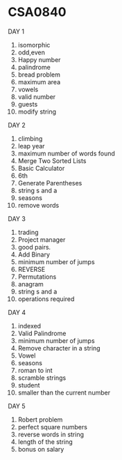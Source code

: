 # CSA0840
DAY 1
1. isomorphic
2. odd,even
3. Happy number
4. palindrome
5. bread problem
6. maximum area
7. vowels
8. valid number
9. guests
10. modify string

DAY 2
1. climbing 
2. leap year
3. maximum number of words found
4. Merge Two Sorted Lists
5. Basic Calculator
6. 6th
7. Generate Parentheses
8. string s and a 
9. seasons
10. remove words

DAY 3
1. trading
2. Project manager
3. good pairs.
4. Add Binary
5. minimum number of jumps 
6. REVERSE 
7. Permutations
8. anagram
9. string s and a 
10. operations required

DAY 4
1. indexed
2. Valid Palindrome
3. minimum number of jumps 
4. Remove character in a string
5. Vowel
6. seasons
7. roman to int 
8. scramble strings
9. student 
10. smaller than the current number

DAY 5
1. Robert problem
2. perfect square numbers
3. reverse words in string
4. length of the string
5. bonus on salary
